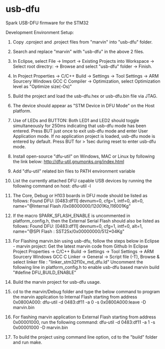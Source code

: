 # usb-dfu

Spark USB-DFU firmware for the STM32

Development Environment Setup:

1. Copy .cproject and .project files from "marvin" into "usb-dfu" folder.

2. Search and replace "marvin" with "usb-dfu" in the above 2 files.

3. In Eclipse, select File -> Import -> Existing Projects into Workspace -> Select root directry: -> Browse and select "usb-dfu" folder -> Finish.

4. In Project Properties -> C/C++ Build -> Settings -> Tool Settings -> ARM Sourcery Windows GCC C Compiler -> Optimization, select Optimization level as "Optimize size(-Os)"

5. Build the project and load the usb-dfu.hex or usb-dfu.bin file via JTAG.

6. The device should appear as "STM Device in DFU Mode" on the Host platform.

7. Use of LEDs and BUTTON:
   Both LED1 and LED2 should toggle simultaneously for 250ms indicating that usb-dfu mode has been entered.
   Press BUT just once to exit usb-dfu mode and enter User Application mode. If no application project is loaded, usb-dfu mode is entered by default.
   Press BUT for > 1sec during reset to enter usb-dfu mode.

8. Install open-source "dfu-util" on Windows, MAC or Linux by following the link below:
   http://dfu-util.gnumonks.org/index.html

9. Add "dfu-util" related bin files to PATH environment variable

10. List the currently attached DFU capable USB devices by running the following command on host:
    dfu-util -l

11. The Core, Debug or H103 boards in DFU mode should be listed as follows:
    Found DFU: [0483:df11] devnum=0, cfg=1, intf=0, alt=0, name="@Internal Flash  /0x08000000/12*001Ka,116*001Kg"

12. If the macro SPARK_SFLASH_ENABLE is uncommented in platform_config.h, then the External Serial Flash should also be listed as follows:
    Found DFU: [0483:df11] devnum=0, cfg=1, intf=0, alt=1, name="@SPI Flash : SST25x/0x00000000/512*04Kg"

13. For Flashing marvin.bin using usb-dfu, follow the steps below in Eclipse - marvin project:
    Get the latest marvin code from Github
    In Eclipse Project Properties -> C/C++ Build -> Settings -> Tool Settings -> ARM Sourcery Windows GCC C Linker -> General -> Script file (-T),
    Browse & select linker file : "linker_stm32f10x_md_dfu.ld"
    Uncomment the following line in platform_config.h to enable usb-dfu based marvin build
    "#define DFU_BUILD_ENABLE"

14. Build the marvin project for usb-dfu usage.

15. cd to the marvin/Debug folder and type the below command to program the marvin application to Internal Flash starting from address 0x0800A000:
    dfu-util -d 0483:df11 -a 0 -s 0x0800A000:leave -D marvin.bin

16. For flashing marvin application to External Flash starting from address 0x00001000, run the following command:
    dfu-util -d 0483:df11 -a 1 -s 0x00001000 -D marvin.bin

17. To build the project using command line option, cd to the "build" folder and run make.
